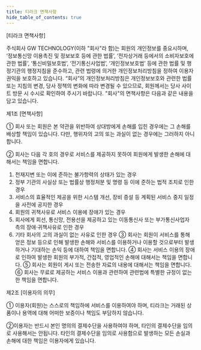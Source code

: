 ```yaml
---
title: 티라크 면책사항
hide_table_of_contents: true
---
```

[티라크 면책사항]

주식회사 GW TECHNOLOGY(이하 "회사"라 함)는 회원의 개인정보를 중요시하며, ‘정보통신망 이용촉진 및 정보보호 등에 관한 법률’, ‘전자상거래 등에서의 소비자보호에 관한 법률’, ‘통신비밀보호법’, ‘전기통신사업법’, ‘개인정보보호법’ 등에 관한 법률 및 행정기관의 행정지침을 준수하고, 관련 법령에 의거한 개인정보처리방침을 정하여 이용자 권익을 보호하고 있습니다. “회사”의 개인정보처리방침은 개인정보보호와 관련한 법률 또는 지침의 변경, 당사 정책의 변화에 따라 변경될 수 있으므로, 회원께서는 당사 사이트 방문 시 수시로 확인하여 주시기 바랍니다. "회사"의 면책사항은 다음과 같은 내용을 담고 있습니다.

제1조 [면책사항]

① 회사 또는 회원은 본 약관을 위반하여 상대방에게 손해를 입힌 경우에는 그 손해를 배상할 책임이 있습니다. 다만, 행위자의 고의 또는 과실이 없는 경우에는 그러하지 아니합니다.

② 회사는 다음 각 호의 경우로 서비스를 제공하지 못하여 회원에게 발생한 손해에 대해서는 책임을 면합니다.

1. 천재지변 또는 이에 준하는 불가항력의 상태가 있는 경우
2. 정부 기관의 사실상 또는 법률상 행정처분 및 명령 등 이에 준하는 법적 조치로 인한 경우
3. 서비스의 효율적인 제공을 위한 시스템 개선, 장비 증설 등 계획된 서비스 중지 일정을 사전에 공지한 경우
4. 회원의 귀책사유로 서비스 이용에 장애가 있는 경우
5. 회사에게 회선, 통신망, 전용선을 제공하고 있는 이동통신사 또는 부가통신사업자 측의 장애·귀책사유로 인한 경우
6. 기타 회사의 고의 과실이 없는 사유로 인한 경우
   ③ 회사는 회원이 서비스를 통해 얻은 정보 등으로 인해 발생한 손해와 서비스를 이용하거나 이용할 것으로부터 발생하거나 기대하는 손익 등에 대하여 책임을 면합니다.
   ④ 회사는 서비스 이용의 장애로 인하여 발생한 회원의 부가적, 간접적, 영업적인 손해에 대해서는 책임을 면합니다.
   ⑤ 회사는 회원이 게시 또는 전송한 자료의 내용에 대해서는 책임을 면합니다.
   ⑥ 회사는 무료로 제공하는 서비스 이용과 관련하여 관련법에 특별한 규정이 없는 한 책임을 면합니다.

제2조 [이용자의 의무]

① 이용자(회원)는 스스로의 책임하에 서비스를 이용하여야 하며, 티라크는 거래된 상품이나 용역에 대해 어떠한 보증이나 책임도 부담하지 않습니다.

②이용자는 반드시 본인 명의의 결제수단을 사용하여야 하며, 타인의 결제수단을 임의로 사용해서는 안됩니다. 타인의 결제수단을 임의로 사용함으로 발생하는 모든 손실과 손해에 대한 책임은 이용자에게 있습니다.
